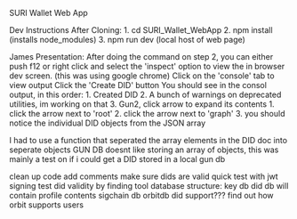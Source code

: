 SURI Wallet Web App

Dev Instructions After Cloning:
    1. cd SURI_Wallet_WebApp
    2. npm install (installs node_modules)
    3. npm run dev (local host of web page)

James Presentation:
    After doing the command on step 2, you 
    can either push f12 or right click and select 
    the 'inspect' option to view the in browser dev
    screen. (this was using google chrome)
    Click on the 'console' tab to view output
    Click the 'Create DID' button
    You should see in the consol output, in this order:
        1. Created DID
        2. A bunch of warnings on deprecated utilities, im working on that
        3. Gun2, click arrow to expand its contents
            1. click the arrow next to 'root'
            2. click the arrow next to 'graph'
            3. you should notice the individual DID objects from the JSON array

I had to use a function that seperated the array elements in the DID doc into seperate objects
GUN DB doesnt like storing an array of objects, this was mainly a test on if i could get a DID stored in a local gun db

clean up code
add comments
make sure dids are valid
    quick test with jwt signing 
    test did validity by finding tool
database structure:
    key db
    did db
        will contain profile contents
    sigchain db
orbitdb did support???
    find out how orbit supports users